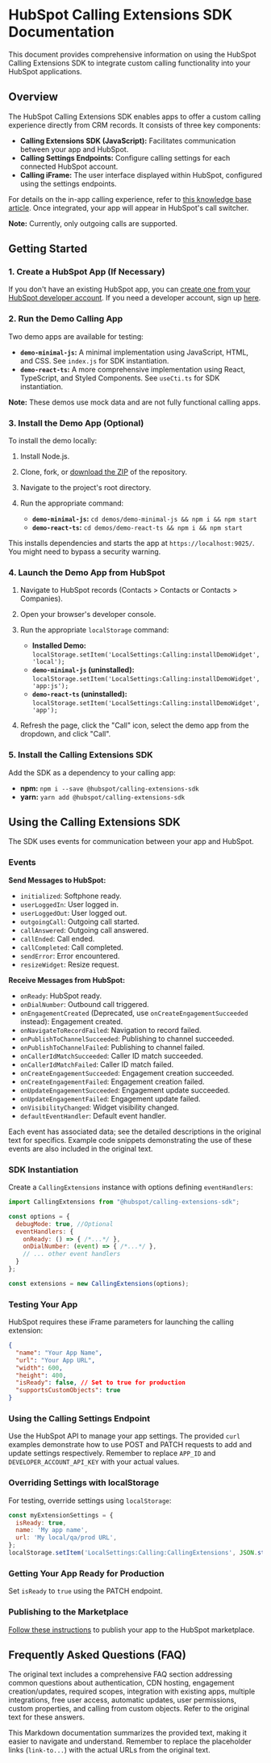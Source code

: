 # HubSpot Calling Extensions SDK Documentation

This document provides comprehensive information on using the HubSpot Calling Extensions SDK to integrate custom calling functionality into your HubSpot applications.

## Overview

The HubSpot Calling Extensions SDK enables apps to offer a custom calling experience directly from CRM records.  It consists of three key components:

* **Calling Extensions SDK (JavaScript):** Facilitates communication between your app and HubSpot.
* **Calling Settings Endpoints:** Configure calling settings for each connected HubSpot account.
* **Calling iFrame:**  The user interface displayed within HubSpot, configured using the settings endpoints.

For details on the in-app calling experience, refer to [this knowledge base article](link-to-knowledge-base-article).  Once integrated, your app will appear in HubSpot's call switcher.

**Note:** Currently, only outgoing calls are supported.

## Getting Started

### 1. Create a HubSpot App (If Necessary)

If you don't have an existing HubSpot app, you can [create one from your HubSpot developer account](link-to-create-hubspot-app). If you need a developer account, sign up [here](link-to-signup).

### 2. Run the Demo Calling App

Two demo apps are available for testing:

* **`demo-minimal-js`:** A minimal implementation using JavaScript, HTML, and CSS.  See `index.js` for SDK instantiation.
* **`demo-react-ts`:** A more comprehensive implementation using React, TypeScript, and Styled Components. See `useCti.ts` for SDK instantiation.

**Note:** These demos use mock data and are not fully functional calling apps.

### 3. Install the Demo App (Optional)

To install the demo locally:

1. Install Node.js.
2. Clone, fork, or [download the ZIP](link-to-zip) of the repository.
3. Navigate to the project's root directory.
4. Run the appropriate command:

   * **`demo-minimal-js`:** `cd demos/demo-minimal-js && npm i && npm start`
   * **`demo-react-ts`:** `cd demos/demo-react-ts && npm i && npm start`

This installs dependencies and starts the app at `https://localhost:9025/`. You might need to bypass a security warning.

### 4. Launch the Demo App from HubSpot

1. Navigate to HubSpot records (Contacts > Contacts or Contacts > Companies).
2. Open your browser's developer console.
3. Run the appropriate `localStorage` command:

   * **Installed Demo:** `localStorage.setItem('LocalSettings:Calling:installDemoWidget', 'local');`
   * **`demo-minimal-js` (uninstalled):** `localStorage.setItem('LocalSettings:Calling:installDemoWidget', 'app:js');`
   * **`demo-react-ts` (uninstalled):** `localStorage.setItem('LocalSettings:Calling:installDemoWidget', 'app');`

4. Refresh the page, click the "Call" icon, select the demo app from the dropdown, and click "Call".

### 5. Install the Calling Extensions SDK

Add the SDK as a dependency to your calling app:

* **npm:** `npm i --save @hubspot/calling-extensions-sdk`
* **yarn:** `yarn add @hubspot/calling-extensions-sdk`

## Using the Calling Extensions SDK

The SDK uses events for communication between your app and HubSpot.

### Events

**Send Messages to HubSpot:**

* `initialized`: Softphone ready.
* `userLoggedIn`: User logged in.
* `userLoggedOut`: User logged out.
* `outgoingCall`: Outgoing call started.
* `callAnswered`: Outgoing call answered.
* `callEnded`: Call ended.
* `callCompleted`: Call completed.
* `sendError`: Error encountered.
* `resizeWidget`: Resize request.

**Receive Messages from HubSpot:**

* `onReady`: HubSpot ready.
* `onDialNumber`: Outbound call triggered.
* `onEngagementCreated` (Deprecated, use `onCreateEngagementSucceeded` instead): Engagement created.
* `onNavigateToRecordFailed`: Navigation to record failed.
* `onPublishToChannelSucceeded`: Publishing to channel succeeded.
* `onPublishToChannelFailed`: Publishing to channel failed.
* `onCallerIdMatchSucceeded`: Caller ID match succeeded.
* `onCallerIdMatchFailed`: Caller ID match failed.
* `onCreateEngagementSucceeded`: Engagement creation succeeded.
* `onCreateEngagementFailed`: Engagement creation failed.
* `onUpdateEngagementSucceeded`: Engagement update succeeded.
* `onUpdateEngagementFailed`: Engagement update failed.
* `onVisibilityChanged`: Widget visibility changed.
* `defaultEventHandler`: Default event handler.


Each event has associated data;  see the detailed descriptions in the original text for specifics.  Example code snippets demonstrating the use of these events are also included in the original text.

### SDK Instantiation

Create a `CallingExtensions` instance with options defining `eventHandlers`:

```javascript
import CallingExtensions from "@hubspot/calling-extensions-sdk";

const options = {
  debugMode: true, //Optional
  eventHandlers: {
    onReady: () => { /*...*/ },
    onDialNumber: (event) => { /*...*/ },
    // ... other event handlers
  }
};

const extensions = new CallingExtensions(options);
```

### Testing Your App

HubSpot requires these iFrame parameters for launching the calling extension:

```json
{
  "name": "Your App Name",
  "url": "Your App URL",
  "width": 600,
  "height": 400,
  "isReady": false, // Set to true for production
  "supportsCustomObjects": true
}
```

### Using the Calling Settings Endpoint

Use the HubSpot API to manage your app settings.  The provided `curl` examples demonstrate how to use POST and PATCH requests to add and update settings respectively. Remember to replace `APP_ID` and `DEVELOPER_ACCOUNT_API_KEY` with your actual values.

### Overriding Settings with localStorage

For testing, override settings using `localStorage`:

```javascript
const myExtensionSettings = {
  isReady: true,
  name: 'My app name',
  url: 'My local/qa/prod URL',
};
localStorage.setItem('LocalSettings:Calling:CallingExtensions', JSON.stringify(myExtensionSettings));
```

### Getting Your App Ready for Production

Set `isReady` to `true` using the PATCH endpoint.

### Publishing to the Marketplace

[Follow these instructions](link-to-marketplace-instructions) to publish your app to the HubSpot marketplace.


## Frequently Asked Questions (FAQ)

The original text includes a comprehensive FAQ section addressing common questions about authentication, CDN hosting, engagement creation/updates, required scopes, integration with existing apps, multiple integrations, free user access, automatic updates, user permissions, custom properties, and calling from custom objects.  Refer to the original text for these answers.


This Markdown documentation summarizes the provided text, making it easier to navigate and understand.  Remember to replace the placeholder links (`link-to...`) with the actual URLs from the original text.
